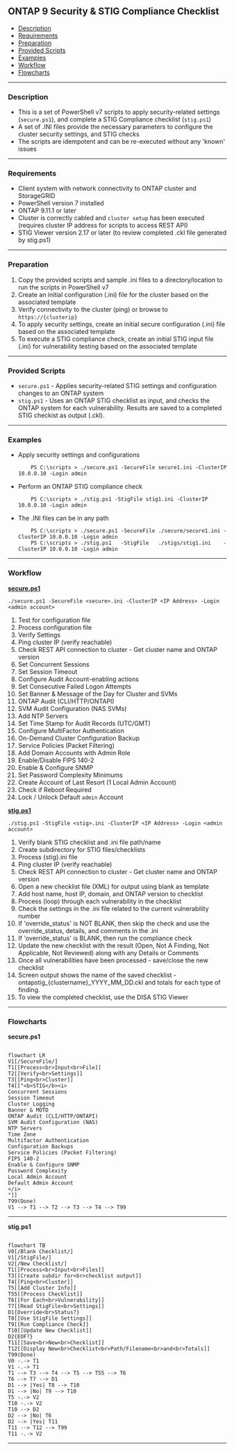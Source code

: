 ## **ONTAP 9 Security & STIG Compliance Checklist**

* [Description](#Description)
* [Requirements](#Requirements)
* [Preparation](#Preparation)
* [Provided Scripts](#Provided-Scripts)
* [Examples](#Examples)
* [Workflow](#Workflow)
* [Flowcharts](#Flowcharts)

<hr>

### **Description**
* This is a set of PowerShell v7 scripts to apply security-related settings (`secure.ps1`), and complete a STIG Compliance checklist (`stig.ps1`)
* A set of .INI files provide the necessary parameters to configure the cluster security settings, and STIG checks
* The scripts are idempotent and can be re-executed without any 'known' issues
<hr>

### **Requirements**
* Client system with network connectivity to ONTAP cluster and StorageGRID
* PowerShell version 7 installed 
* ONTAP 9.11.1 or later
* Cluster is correctly cabled and `cluster setup` has been executed (requires cluster IP address for scripts to access REST API)
* STIG Viewer version 2.17 or later (to review completed .ckl file generated by stig.ps1)
<hr>

### **Preparation**
1. Copy the provided scripts and sample .ini files to a directory/location to run the scripts in PowerShell v7
2. Create an initial configuration (.ini) file for the cluster based on the associated template
3. Verify connectivity to the cluster (ping) or browse to `https://{clusterip}`
4. To apply security settings, create an initial secure configuration (.ini) file based on the associated template
5. To execute a STIG compliance check, create an initial STIG input file (.ini) for vulnerability testing based on the associated template
<hr>

### **Provided Scripts**
* `secure.ps1` - Applies security-related STIG settings and configuration changes to an ONTAP system
* `stig.ps1` - Uses an ONTAP STIG checklist as input, and checks the ONTAP system for each vulnerability. Results are saved to a completed STIG checkist as output (.ckl).  
<hr>

### **Examples**
* Apply security settings and configurations 

          PS C:\scripts > ./secure.ps1 -SecureFile secure1.ini -ClusterIP 10.0.0.10 -Login admin

* Perform an ONTAP STIG compliance check

          PS C:\scripts > ./stig.ps1 -StigFile stig1.ini -ClusterIP 10.0.0.10 -Login admin
          
* The .INI files can be in any path

          PS C:\scripts > ./secure.ps1 -SecureFile ./secure/secure1.ini -ClusterIP 10.0.0.10 -Login admin
          PS C:\scripts > ./stig.ps1   -StigFile   ./stigs/stig1.ini    -ClusterIP 10.0.0.10 -Login admin

<hr>

### **Workflow**

**<u>secure.ps1</u>**

`./secure.ps1 -SecureFile <secure>.ini -ClusterIP <IP Address> -Login <admin account>`

1. Test for configuration file
2. Process configuration file
3. Verify Settings
4. Ping cluster IP (verify reachable)
5. Check REST API connection to cluster - Get cluster name and ONTAP version
6. Set Concurrent Sessions
7. Set Session Timeout
8. Configure Audit Account-enabling actions
9. Set Consecutive Failed Logon Attempts
10. Set Banner & Message of the Day for Cluster and SVMs
11. ONTAP Audit (CLI/HTTP/ONTAPI)
12. SVM Audit Configuration (NAS SVMs)
13. Add NTP Servers
14. Set Time Stamp for Audit Records (UTC/GMT)
15. Configure MultiFactor Authentication
16. On-Demand Cluster Configuration Backup
17. Service Policies (Packet Filtering)
18. Add Domain Accounts with Admin Role
19. Enable/Disable FIPS 140-2
20. Enable & Configure SNMP
21. Set Password Complexity Minimums
22. Create Account of Last Resort (1 Local Admin Account)
23. Check if Reboot Required
24. Lock / Unlock Default `admin` Account

**<u>stig.ps1</u>**

`./stig.ps1 -StigFile <stig>.ini -ClusterIP <IP Address> -Login <admin account>`

1. Verify blank STIG checklist and .ini file path/name
2. Create subdirectory for STIG files/checklists
3. Process {stig}.ini file
4. Ping cluster IP (verify reachable)
5. Check REST API connection to cluster - Get cluster name and ONTAP version
6. Open a new checklist file (XML) for output using blank as template
7. Add host name, host IP, domain, and ONTAP version to checklist
8. Process (loop) through each vulnerability in the checklist
9. Check the settings in the .ini file related to the current vulnerability number
11. If 'override_status' is NOT BLANK, then skip the check and use the override_status, details, and comments in the .ini
12. If 'override_status' is BLANK, then run the compliance check
12. Update the new checklist with the result (Open, Not A Finding, Not Applicable, Not Reviewed) along with any Details or Comments
13. Once all vulnerabilities have been processed - save/close the new checklist
14. Screen output shows the name of the saved checklist - ontapstig_{clustername}_YYYY_MM_DD.ckl and totals for each type of finding.
15. To view the completed checklist, use the DISA STIG Viewer

<hr>

### **Flowcharts**

**secure.ps1**

```mermaid

flowchart LR
V1[/SecureFile/]
T1[[Process<br>Input<br>File]]
T2[[Verify<br>Settings]]
T3[[Ping<br>Cluster]]
T4[["<b>STIG</b><i>
Concurrent Sessions
Session Timeout
Cluster Logging
Banner & MOTD
ONTAP Audit (CLI/HTTP/ONTAPI)
SVM Audit Configuration (NAS)
NTP Servers
Time Zone
Multifactor Authentication
Configuration Backups
Service Policies (Packet Filtering)
FIPS 140-2
Enable & Configure SNMP
Password Complexity
Local Admin Account
Default Admin Account
</i>
"]]
T99(Done)
V1 --> T1 --> T2 --> T3 --> T4 --> T99

```
<hr>

**stig.ps1**

```mermaid

flowchart TB
V0[/Blank Checklist/]
V1[/StigFile/]
V2[/New Checklist/]
T1[[Process<br>Input<br>Files]]
T3[[Create subdir for<br>checklist output]]
T4[[Ping<br>Cluster]]
T5[[Add Cluster Info]]
T55[[Process Checklist]]
T6[[For Each<br>Vulnerability]]
T7[[Read StigFile<br>Settings]]
D1{Override<br>Status?}
T8[[Use StigFile Settings]]
T9[[Run Compliance Check]]
T10[[Update New Checklist]]
D2{EOF?}
T11[[Save<br>New<br>Checklist]]
T12[[Display New<br>Checklist<br>Path/Filename<br>and<br>Totals]]
T99(Done)
V0 -.-> T1
V1 -.-> T1
T1 --> T3 --> T4 --> T5 --> T55 --> T6 
T6 --> T7 --> D1
D1 --> |Yes| T8 --> T10
D1 --> |No| T9 --> T10
T5 -.-> V2
T10 -.-> V2
T10 --> D2
D2 --> |No| T6
D2 --> |Yes| T11
T11 --> T12 --> T99
T11 -.-> V2

```

<hr>

<br/>
<br/>
